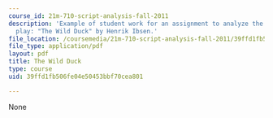 ```yaml
---
course_id: 21m-710-script-analysis-fall-2011
description: 'Example of student work for an assignment to analyze the script of a
  play: "The Wild Duck" by Henrik Ibsen.'
file_location: /coursemedia/21m-710-script-analysis-fall-2011/39ffd1fb506fe04e50453bbf70cea801_MIT21M_710F11_Wild_Duck.pdf
file_type: application/pdf
layout: pdf
title: The Wild Duck
type: course
uid: 39ffd1fb506fe04e50453bbf70cea801

---
```

None